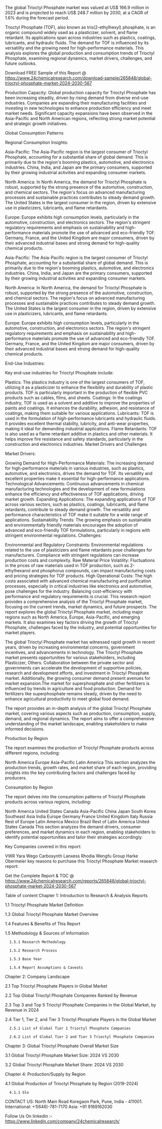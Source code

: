  The global Trioctyl Phosphate market was valued at US$ 166.9 million in 2023 and is projected to reach US$ 248.7 million by 2030, at a CAGR of 1.6% during the forecast period. 

Trioctyl Phosphate (TOF), also known as tris(2-ethylhexyl) phosphate, is an organic compound widely used as a plasticizer, solvent, and flame retardant. Its applications span across industries such as plastics, coatings, lubricants, and hydraulic fluids. The demand for TOF is influenced by its versatility and the growing need for high-performance materials. This analysis explores the global production and consumption trends of Trioctyl Phosphate, examining regional dynamics, market drivers, challenges, and future outlooks.

Download FREE Sample of this Report @ https://www.24chemicalresearch.com/download-sample/265848/global-trioctyl-phosphate-market-2024-2030-567

Production Capacity: Global production capacity for Trioctyl Phosphate has been increasing steadily, driven by rising demand from diverse end-use industries. Companies are expanding their manufacturing facilities and investing in new technologies to enhance production efficiency and meet market needs. Significant capacity expansions have been observed in the Asia-Pacific and North American regions, reflecting strong market potential and strategic growth initiatives.



Global Consumption Patterns

Regional Consumption Insights:

Asia-Pacific: The Asia-Pacific region is the largest consumer of Trioctyl Phosphate, accounting for a substantial share of global demand. This is primarily due to the region's booming plastics, automotive, and electronics industries. China, India, and Japan are the primary consumers, supported by their growing industrial activities and expanding consumer markets.

North America: In North America, the demand for Trioctyl Phosphate is robust, supported by the strong presence of the automotive, construction, and chemical sectors. The region's focus on advanced manufacturing processes and sustainable practices contributes to steady demand growth. The United States is the largest consumer in the region, driven by extensive use in plasticizers, lubricants, and flame retardants.

Europe: Europe exhibits high consumption levels, particularly in the automotive, construction, and electronics sectors. The region's stringent regulatory requirements and emphasis on sustainability and high-performance materials promote the use of advanced and eco-friendly TOF. Germany, France, and the United Kingdom are major consumers, driven by their advanced industrial bases and strong demand for high-quality chemical products.

Asia-Pacific: The Asia-Pacific region is the largest consumer of Trioctyl Phosphate, accounting for a substantial share of global demand. This is primarily due to the region's booming plastics, automotive, and electronics industries. China, India, and Japan are the primary consumers, supported by their growing industrial activities and expanding consumer markets.

North America: In North America, the demand for Trioctyl Phosphate is robust, supported by the strong presence of the automotive, construction, and chemical sectors. The region's focus on advanced manufacturing processes and sustainable practices contributes to steady demand growth. The United States is the largest consumer in the region, driven by extensive use in plasticizers, lubricants, and flame retardants.

Europe: Europe exhibits high consumption levels, particularly in the automotive, construction, and electronics sectors. The region's stringent regulatory requirements and emphasis on sustainability and high-performance materials promote the use of advanced and eco-friendly TOF. Germany, France, and the United Kingdom are major consumers, driven by their advanced industrial bases and strong demand for high-quality chemical products.

End-Use Industries:

Key end-use industries for Trioctyl Phosphate include:

Plastics: The plastics industry is one of the largest consumers of TOF, utilizing it as a plasticizer to enhance the flexibility and durability of plastic products. TOF is particularly important in the production of flexible PVC products such as cables, films, and sheets.
Coatings: In the coatings industry, TOF is used as a solvent and additive to improve the properties of paints and coatings. It enhances the durability, adhesion, and resistance of coatings, making them suitable for various applications.
Lubricants: TOF is used in the formulation of high-performance lubricants and hydraulic fluids. It provides excellent thermal stability, lubricity, and anti-wear properties, making it ideal for demanding industrial applications.
Flame Retardants: TOF is also used as a flame retardant additive in plastics and other materials. It helps improve fire resistance and safety standards, particularly in the construction and electronics industries.
Market Drivers and Challenges

Market Drivers:

Growing Demand for High-Performance Materials: The increasing demand for high-performance materials in various industries, such as plastics, automotive, and electronics, drives the demand for TOF. Its versatility and excellent properties make it essential for high-performance applications.
Technological Advancements: Continuous advancements in chemical manufacturing technologies and the development of new formulations enhance the efficiency and effectiveness of TOF applications, driving market growth.
Expanding Applications: The expanding applications of TOF across various sectors, such as plastics, coatings, lubricants, and flame retardants, contribute to steady demand growth. The versatility and performance characteristics of TOF make it suitable for a wide range of applications.
Sustainability Trends: The growing emphasis on sustainable and environmentally friendly materials encourages the adoption of advanced and eco-friendly TOF formulations, particularly in regions with stringent environmental regulations.
Challenges:

Environmental and Regulatory Constraints: Environmental regulations related to the use of plasticizers and flame retardants pose challenges for manufacturers. Compliance with stringent regulations can increase production costs and complexity.
Raw Material Price Volatility: Fluctuations in the prices of raw materials used in TOF production, such as 2-ethylhexanol and phosphorus compounds, can impact manufacturing costs and pricing strategies for TOF products.
High Operational Costs: The high costs associated with advanced chemical manufacturing and purification processes, especially in critical industries like electronics and automotive, pose challenges for the industry. Balancing cost-efficiency with performance and regulatory requirements is crucial.
This research report provides a comprehensive analysis of the Trioctyl Phosphate market, focusing on the current trends, market dynamics, and future prospects. The report explores the global Trioctyl Phosphate market, including major regions such as North America, Europe, Asia-Pacific, and emerging markets. It also examines key factors driving the growth of Trioctyl Phosphate, challenges faced by the industry, and potential opportunities for market players.

The global Trioctyl Phosphate market has witnessed rapid growth in recent years, driven by increasing environmental concerns, government incentives, and advancements in technology. The Trioctyl Phosphate market presents opportunities for various stakeholders, including Plasticizer, Others. Collaboration between the private sector and governments can accelerate the development of supportive policies, research and development efforts, and investment in Trioctyl Phosphate market. Additionally, the growing consumer demand present avenues for market expansion.The market for superphosphate and other fertilizers is influenced by trends in agriculture and food production. Demand for fertilizers like superphosphate remains steady, driven by the need to enhance agricultural productivity to meet global food demand.

The report provides an in-depth analysis of the global Trioctyl Phosphate market, covering various aspects such as production, consumption, supply, demand, and regional dynamics. The report aims to offer a comprehensive understanding of the market landscape, enabling stakeholders to make informed decisions.

Production by Region

The report examines the production of Trioctyl Phosphate products across different regions, including:

North America
Europe
Asia–Pacific
Latin America
This section analyzes the production trends, growth rates, and market share of each region, providing insights into the key contributing factors and challenges faced by producers.

Consumption by Region

The report delves into the consumption patterns of Trioctyl Phosphate products across various regions, including:

North America
United States
Canada
Asia-Pacific
China
Japan
South Korea
Southeast Asia
India
Europe
Germany
France
United Kingdom
Italy
Russia
Rest of Europe
Latin America
Mexico
Brazil
Rest of Latin America
United States
Canada
This section analyzes the demand drivers, consumer preferences, and market dynamics in each region, enabling stakeholders to identify potential opportunities and tailor their strategies accordingly.

Key Companies covered in this report:

VWR
Yara
Wego
Carbosynth
Lanxess
Rhodia
Wengfu Group
Harke
Obermeier
key reasons to purchase this Trioctyl Phosphate Market research report:

Get the Complete Report & TOC @ https://www.24chemicalresearch.com/reports/265848/global-trioctyl-phosphate-market-2024-2030-567

Table of content
Chapter 1: Introduction to Research & Analysis Reports


1.1 Trioctyl Phosphate Market Definition

1.3 Global Trioctyl Phosphate Market Overview

1.4 Features & Benefits of This Report

1.5 Methodology & Sources of Information

      1.5.1 Research Methodology

      1.5.2 Research Process

      1.5.3 Base Year

      1.5.4 Report Assumptions & Caveats


Chapter 2: Company Landscape


2.1 Top Trioctyl Phosphate Players in Global Market

2.2 Top Global Trioctyl Phosphate Companies Ranked by Revenue

2.3 Top 3 and Top 5 Trioctyl Phosphate Companies in the Global Market, by Revenue in 2024

2.4 Tier 1, Tier 2, and Tier 3 Trioctyl Phosphate Players in the Global Market

      2.5.1 List of Global Tier 1 Trioctyl Phosphate Companies

      2.6.2 List of Global Tier 2 and Tier 3 Trioctyl Phosphate Companies


Chapter 3: Global Trioctyl Phosphate Overall Market Size


3.1 Global Trioctyl Phosphate Market Size: 2024 VS 2030

3.2 Global Trioctyl Phosphate Market Share: 2024 VS 2030


Chapter 4: Production/Supply by Region


4.1 Global Production of Trioctyl Phosphate by Region (2019-2024)

      4.1.1 Glo

CONTACT US:
North Main Road Koregaon Park, Pune, India - 411001.
International: +1(646)-781-7170
Asia: +91 9169162030

Follow Us On linkedin :- https://www.linkedin.com/company/24chemicalresearch/
